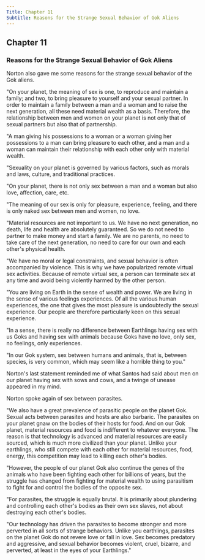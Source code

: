 ```yaml
---
Title: Chapter 11
Subtitle: Reasons for the Strange Sexual Behavior of Gok Aliens
---
```

## Chapter 11
### Reasons for the Strange Sexual Behavior of Gok Aliens

Norton also gave me some reasons for the strange sexual behavior of the Gok aliens.

"On your planet, the meaning of sex is one, to reproduce and maintain a family; and two, to bring pleasure to yourself and your sexual partner. In order to maintain a family between a man and a woman and to raise the next generation, all these need material wealth as a basis. Therefore, the relationship between men and women on your planet is not only that of sexual partners but also that of partnership.

"A man giving his possessions to a woman or a woman giving her possessions to a man can bring pleasure to each other, and a man and a woman can maintain their relationship with each other only with material wealth.

"Sexuality on your planet is governed by various factors, such as morals and laws, culture, and traditional practices.

"On your planet, there is not only sex between a man and a woman but also love, affection, care, etc.

"The meaning of our sex is only for pleasure, experience, feeling, and there is only naked sex between men and women, no love.

"Material resources are not important to us. We have no next generation, no death, life and health are absolutely guaranteed. So we do not need to partner to make money and start a family. We are no parents, no need to take care of the next generation, no need to care for our own and each other's physical health.

"We have no moral or legal constraints, and sexual behavior is often accompanied by violence. This is why we have popularized remote virtual sex activities. Because of remote virtual sex, a person can terminate sex at any time and avoid being violently harmed by the other person.

"You are living on Earth in the sense of wealth and power. We are living in the sense of various feelings experiences. Of all the various human experiences, the one that gives the most pleasure is undoubtedly the sexual experience. Our people are therefore particularly keen on this sexual experience.

"In a sense, there is really no difference between Earthlings having sex with us Goks and having sex with animals because Goks have no love, only sex, no feelings, only experiences.

"In our Gok system, sex between humans and animals, that is, between species, is very common, which may seem like a horrible thing to you."

Norton's last statement reminded me of what Santos had said about men on our planet having sex with sows and cows, and a twinge of unease appeared in my mind.

Norton spoke again of sex between parasites.

"We also have a great prevalence of parasitic people on the planet Gok. Sexual acts between parasites and hosts are also barbaric. The parasites on your planet gnaw on the bodies of their hosts for food. And on our Gok planet, material resources and food is indifferent to whatever everyone. The reason is that technology is advanced and material resources are easily sourced, which is much more civilized than your planet. Unlike your earthlings, who still compete with each other for material resources, food, energy, this competition may lead to killing each other's bodies.

"However, the people of our planet Gok also continue the genes of the animals who have been fighting each other for billions of years, but the struggle has changed from fighting for material wealth to using parasitism to fight for and control the bodies of the opposite sex.

"For parasites, the struggle is equally brutal. It is primarily about plundering and controlling each other's bodies as their own sex slaves, not about destroying each other's bodies.

"Our technology has driven the parasites to become stronger and more perverted in all sorts of strange behaviors. Unlike you earthlings, parasites on the planet Gok do not revere love or fall in love. Sex becomes predatory and aggressive, and sexual behavior becomes violent, cruel, bizarre, and perverted, at least in the eyes of your Earthlings."


